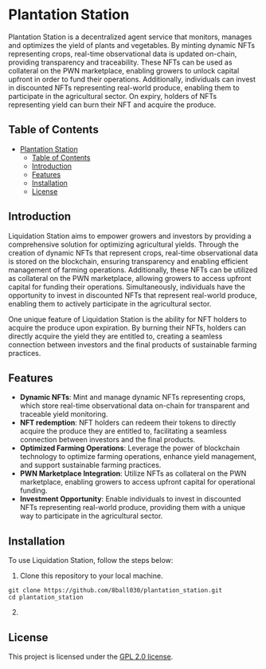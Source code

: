 # Plantation Station

Plantation Station is a decentralized agent service that monitors, manages and optimizes the yield of plants and vegetables. By minting dynamic NFTs representing crops, real-time observational data is updated on-chain, providing transparency and traceability. These NFTs can be used as collateral on the PWN marketplace, enabling growers to unlock capital upfront in order to fund their operations. Additionally, individuals can invest in discounted NFTs representing real-world produce, enabling them to participate in the agricultural sector. On expiry, holders of NFTs representing yield can burn their NFT and acquire the produce. 

## Table of Contents

- [Plantation Station](#plantation-station)
  - [Table of Contents](#table-of-contents)
  - [Introduction](#introduction)
  - [Features](#features)
  - [Installation](#installation)
  - [License](#license)

## Introduction

Liquidation Station aims to empower growers and investors by providing a comprehensive solution for optimizing agricultural yields. Through the creation of dynamic NFTs that represent crops, real-time observational data is stored on the blockchain, ensuring transparency and enabling efficient management of farming operations. Additionally, these NFTs can be utilized as collateral on the PWN marketplace, allowing growers to access upfront capital for funding their operations. Simultaneously, individuals have the opportunity to invest in discounted NFTs that represent real-world produce, enabling them to actively participate in the agricultural sector.

One unique feature of Liquidation Station is the ability for NFT holders to acquire the produce upon expiration. By burning their NFTs, holders can directly acquire the yield they are entitled to, creating a seamless connection between investors and the final products of sustainable farming practices.

## Features

- **Dynamic NFTs**: Mint and manage dynamic NFTs representing crops, which store real-time observational data on-chain for transparent and traceable yield monitoring.
- **NFT redemption**: NFT holders can redeem their tokens to directly acquire the produce they are entitled to, facilitating a seamless connection between investors and the final products.
- **Optimized Farming Operations**: Leverage the power of blockchain technology to optimize farming operations, enhance yield management, and support sustainable farming practices.
-  **PWN Marketplace Integration**: Utilize NFTs as collateral on the PWN marketplace, enabling growers to access upfront capital for operational funding.
- **Investment Opportunity**: Enable individuals to invest in discounted NFTs representing real-world produce, providing them with a unique way to participate in the agricultural sector.

## Installation

To use Liquidation Station, follow the steps below:

1. Clone this repository to your local machine.

```shell
git clone https://github.com/8ball030/plantation_station.git
cd plantation_station
```

2. 


## License

This project is licensed under the [GPL 2.0 license](./LICENSE).


